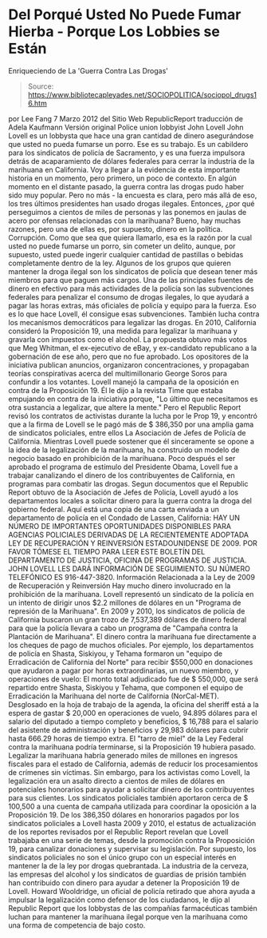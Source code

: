 # Del Porqué Usted No Puede Fumar Hierba - Porque Los Lobbies se Están 
Enriqueciendo de La 'Guerra Contra Las Drogas'

> Source: https://www.bibliotecapleyades.net/SOCIOPOLITICA/sociopol_drugs16.htm

por Lee Fang
7 Marzo 2012
del Sitio Web RepublicReport
traducción de
Adela Kaufmann
Versión
original
Police union lobbyist
John Lovell
John Lovell es
un lobbysta que hace una gran cantidad de dinero
asegurándose que usted no pueda fumarse un porro.
Ese es su trabajo. Es un cabildero para los sindicatos de policía de
Sacramento, y es una fuerza impulsora detrás de acaparamiento de dólares
federales para cerrar la industria de la marihuana en California. Voy a
llegar a la evidencia de esta importante historia en un momento, pero
primero, un poco de contexto.
En algún momento en el distante pasado, la guerra contra las drogas pudo
haber sido muy popular. Pero no más -
la encuesta es clara, pero más allá de
eso,
los tres últimos presidentes han usado drogas ilegales.
Entonces, ¿por qué perseguimos a cientos de miles de personas y las ponemos
en jaulas de acero por ofensas relacionadas con la marihuana? Bueno, hay
muchas razones, pero una de ellas es, por supuesto, dinero en la política. Corrupción.
Como que sea que quiera llamarlo, esa es la razón por la cual usted no puede
fumarse un porro, sin cometer un delito, aunque, por supuesto, usted puede
ingerir cualquier cantidad de pastillas o bebidas completamente dentro de la
ley.
Algunos de los grupos que quieren mantener la droga ilegal son los
sindicatos de policía que desean tener más miembros para que paguen más
cargos. Una de las principales fuentes de dinero en efectivo para más
actividades de la policía son las subvenciones federales para penalizar el
consumo de drogas ilegales, lo que ayudará a pagar las horas extras, más
oficiales de policía y equipo para la fuerza.
Eso es lo que hace Lovell, él consigue esas subvenciones. También lucha
contra los mecanismos democráticos para legalizar las drogas.
En 2010, California consideró la Proposición 19, una medida para legalizar
la marihuana y gravarla con impuestos como el alcohol. La propuesta obtuvo
más votos que Meg Whitman, el ex-ejecutivo de eBay, y ex-candidato
republicano a la gobernación de ese año, pero que no fue aprobado.
Los opositores de la iniciativa publican anuncios, organizaron
concentraciones, y propagaban teorías conspirativas acerca del
multimillonario George Soros para confundir a los votantes.
Lovell manejó la campaña de la oposición en contra de la Proposición 19.
Él le dijo a la revista Time que estaba empujando en contra de la iniciativa
porque,
"Lo último que necesitamos es otra sustancia a legalizar, que altere la
mente."
Pero el Republic Report revisó los contratos de activistas durante la lucha
por le Prop 19,
y encontró que a la firma de Lovell se le pagó más de $
386,350 por una amplia gama de sindicatos policiales, entre ellos La
Asociación de Jefes de Policía de California.
Mientras Lovell puede sostener que él sinceramente se opone a la idea de la
legalización de la marihuana, ha construido un modelo de negocio basado en
prohibición de la marihuana.
Poco después el ser aprobado el programa de estímulo del Presidente Obama,
Lovell fue a trabajar canalizando el dinero de los contribuyentes de
California, en programas para combatir las drogas.
Segun documentos que el Republic Report obtuvo de la Asociación de
Jefes de Policía, Lovell ayudó a los departamentos locales a solicitar
dinero para la guerra contra la droga del gobierno federal.
Aquí está una
copia de una carta enviada a un departamento de policía en el
Condado de Lassen, California:
HAY UN NÚMERO DE IMPORTANTES OPORTUNIDADES DISPONIBLES PARA AGENCIAS
POLICIALES DERIVADAS DE LA RECIENTEMENTE ADOPTADA LEY DE RECUPERACIÓN Y
REINVERSIÓN ESTADOUNIDENSE DE 2009. POR FAVOR TÓMESE EL TIEMPO PARA LEER
ESTE BOLETÍN DEL DEPARTAMENTO DE JUSTICIA, OFICINA DE PROGRAMAS DE JUSTICIA.
JOHN LOVELL LES DARÁ INFORMACIÓN DE SEGUIMIENTO. SU NÚMERO TELEFÓNICO ES
916-447-3820.
Información Relacionada a la Ley de 2009 de Recuperación y Reinversión
Hay mucho dinero involucrado en la prohibición de la marihuana.
Lovell representó un sindicato de la policía
en un intento de dirigir unos $2.2 millones de dólares en un "Programa de represión de la Marihuana".
En 2009 y 2010, los sindicatos de policía de California buscaron un gran
trozo de 7,537,389 dólares de dinero federal para que la policía llevara a
cabo un programa de "Campaña contra la Plantación de Marihuana".
El dinero contra la marihuana fue directamente a los cheques de pago de
muchos oficiales.
Por ejemplo, los departamentos de policía en Shasta,
Siskiyou, y Tehama formaron un "equipo de Erradicación de California del
Norte" para recibir $550,000 en donaciones que ayudaron a pagar por horas
extraordinarias, un nuevo miembro, y operaciones de vuelo:
El monto total adjudicado fue de $ 550,000, que será repartido entre Shasta,
Siskiyou y Tehama, que componen el equipo de Erradicación la Marihuana del
norte de California (NorCal-MET).
Desglosado en la hoja de trabajo de la agenda, la oficina del sheriff está a
la espera de gastar $ 20,000 en operaciones de vuelo, 94.895 dólares para el
salario del diputado a tiempo completo y beneficios, $ 16,788 para el
salario del asistente de administración y beneficios y 29,983 dólares para
cubrir hasta 666.29 horas de tiempo extra.
El "tarro de miel" de la Ley Federal contra la marihuana podría
terminarse, si la
Proposición 19 hubiera pasado.
Legalizar la marihuana habría generado miles
de millones en ingresos fiscales para el estado de California, además de
reducir los procesamientos de crímenes sin víctimas.
Sin embargo, para los activistas como Lovell, la legalización era un asalto
directo a cientos de miles de dólares en potenciales honorarios para ayudar
a solicitar dinero de los contribuyentes para sus clientes.
Los sindicatos policiales también aportaron cerca de $ 100,500 a una cuenta
de campaña utilizada para coordinar la oposición a la Proposición 19.
De los 386,350 dólares en honorarios pagados por los sindicatos policiales a
Lovell hasta 2009 y 2010, el estatus de actualización de los reportes
revisados por el Republic Report revelan que Lovell trabajaba en una serie de
temas, desde la promoción contra la Proposición 19, para canalizar
donaciones y supervisar su legislación.
Por supuesto, los sindicatos policiales no son el único grupo con un
especial interés en mantener la de la ley por drogas quebrantada. La industria
de la cerveza, las
empresas del alcohol y los sindicatos de guardias de
prisión también han contribuido con dinero para ayudar a detener la
Proposición 19 de Lovell.
Howard Wooldridge, un oficial de policía retirado que ahora ayuda a impulsar
la legalización como defensor de los ciudadanos, le
dijo al Republic Report que los lobbystas de
las
compañías farmacéuticas también luchan para mantener la marihuana ilegal
porque ven la marihuana como una forma de competencia de bajo costo.
